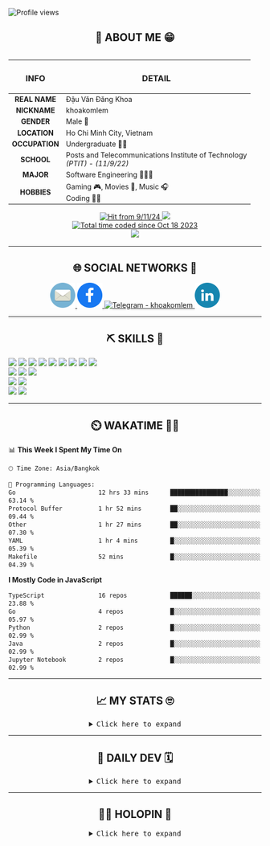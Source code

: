 
![Profile views](https://komarev.com/ghpvc/?username=khoakomlem)

<!-- ABOUT ME SECTION -->

<h2 align="center"> 💬 ABOUT ME 😁</h2>

<table align="left">
  <thead>
    <tr>
      <th align="center"><h3><strong>INFO</strong></h3></th>
      <th align="center"><h3><strong>DETAIL</strong></h3></th>
    </tr>
  </thead>
  <tbody>
    <tr>
      <td align="center"><strong>REAL NAME</strong></td>
      <td>Đậu Văn Đăng Khoa</td>
    </tr>
    <tr>
      <td align="center"><strong>NICKNAME</strong></td>
      <td>khoakomlem</td>
    </tr>
    <tr>
      <td align="center"><strong>GENDER</strong></td>
      <td>Male 👨</td>
    </tr>
    <tr>
      <td align="center"><strong>LOCATION</strong></td>
      <td>Ho Chi Minh City, Vietnam</td>
    </tr>
    <tr>
      <td align="center"><strong>OCCUPATION</strong></td>
      <td>Undergraduate 👨‍🎓</td>
    </tr>
    <tr>
      <td align="center"><strong>SCHOOL</strong></td>
      <td>Posts and Telecommunications Institute of Technology<br><em>(PTIT)</em> - <em>(11/9/22)</em></td>
    </tr>
    <tr>
      <td align="center"><strong>MAJOR</strong></td>
      <td>Software Engineering 👨🏻‍💻</td>
    </tr>
    <tr>
      <td align="center"><strong>HOBBIES</strong></td>
      <td>Gaming 🎮, Movies 🍿, Music 🎧<br>Coding 🧑‍💻</td>
    </tr>
  </tbody>
<!--   <tfoot>
    <tr>
      <td colspan="2" align="center">
        <pre>I use <strong>Arch</strong> 😎 BTW</pre>
      </td>
    </tr>
  </tfoot> -->
</table>

<div align="right">
  <div align="center">
    <a href="https://github.com/khoakomlem">
      <img src="https://komarev.com/ghpvc/?username=khoakomlem&color=82A0D8&style=for-the-badge&label=hit" alt="Hit from 9/11/24">
    </a>
    <a href="https://github.com/khoakomlem">
      <img src="https://img.shields.io/badge/website-ECEE81?style=for-the-badge">
    </a>
    <br>
    <a href="https://wakatime.com/592c97c4-15ad-49cb-ac34-d607be35c524"><img src="https://wakatime.com/badge/user/592c97c4-15ad-49cb-ac34-d607be35c524.svg?style=for-the-badge" alt="Total time coded since Oct 18 2023" /></a>
  </div>
  <!-- Spotify Github Profile: https://github.com/kittinan/spotify-github-profile -->
  <div align="center">
    <img src="https://little.kylerconway.com/images/golang-what.gif" width="200" />
<!--     <img src="https://amp.dev/static/samples/img/gopher.gif" width="100" /> -->
  </div>
</div>

<hr width="100%">

<!-- SOCIAL NETWORKS SECTION -->

<h2 align="center">🌐 SOCIAL NETWORKS 📩</h2>

<div align="center" style="text-decoration=none;">
  <a href="mailto:khoakomlem@gmail.com" target="_blank">
    <img src="icons/email.svg" alt="Email - khoakomlem@gmail.com" height="50" width="50" />
  </a>
  <a href="https://www.facebook.com/amongusslayersus" target="_blank">
    <img src="icons/facebook.svg" alt="Facebook - Đậu Văn Đăng Khoa" height="50" width="50" />
  </a>
  <a href="https://t.me/khoakomlem" target="_blank">
    <img src="https://cdn-icons-png.flaticon.com/512/1603/1603076.png" alt="Telegram - khoakomlem" height="50" width="50" />
  </a>
  <a href="https://www.linkedin.com/in/khoakomlem/" target="_blank">
    <img src="icons/linkedin.svg" alt="Linkedin - Khoa Đậu (khoakomlem)" height="50" width="50" />
  </a>
</div>
<hr>

<h2 align="center">⛏️ SKILLS 🔨</h2>

<!-- <div> -->
<!--   <img src="https://img.shields.io/badge/Arch-1793D1?style=for-the-badge&logo=arch-linux&logoColor=white"> -->
<!--   <img src="https://img.shields.io/badge/Windows-0078D6?style=for-the-badge&logo=windows&logoColor=white"> -->
  <!-- <img src="https://img.shields.io/badge/Ubuntu-E95420?style=for-the-badge&logo=ubuntu&logoColor=white"> -->
  <!-- <img src="https://img.shields.io/badge/Fedora-294172?style=for-the-badge&logo=fedora&logoColor=white"> -->
  <!-- <img src="https://img.shields.io/badge/Kali-268BEE?style=for-the-badge&logo=kalilinux&logoColor=white"> -->
<!-- </div> -->
<div>
  <img src="https://img.shields.io/badge/Python-3F7CAD?style=for-the-badge&logo=python&logoColor=white">
  <img src="https://img.shields.io/badge/C%2B%2B-00599C?style=for-the-badge&logo=c%2B%2B&logoColor=white">
  <img src="https://img.shields.io/badge/HTML5-E34F26?style=for-the-badge&logo=html5&logoColor=white">
  <img src="https://img.shields.io/badge/CSS3-1572B6?style=for-the-badge&logo=css3&logoColor=white">
  <img src="https://img.shields.io/badge/JavaScript-F9AB00?style=for-the-badge&logo=javascript&logoColor=white">
  <img src="https://img.shields.io/badge/TypeScript-007ACC?style=for-the-badge&logo=typescript&logoColor=white">
  <img src="https://img.shields.io/badge/Shell_Script-121011?style=for-the-badge&logo=gnu-bash&logoColor=white">
  <img src="https://img.shields.io/badge/powershell-5391FE?style=for-the-badge&logo=educative&logoColor=white"> <!-- old logo is powershell -->
<!--   <img src="https://img.shields.io/badge/Lua-2C2D72?style=for-the-badge&logo=lua&logoColor=white"> -->
  <img src="https://img.shields.io/badge/Markdown-000000?style=for-the-badge&logo=markdown&logoColor=white">
</div>
<div>
  <img src="https://img.shields.io/badge/GIT-E44C30?style=for-the-badge&logo=git&logoColor=white">
  <img src="https://img.shields.io/badge/GitHub_Actions-2088FF?style=for-the-badge&logo=github-actions&logoColor=white">
<!--   <img src="https://img.shields.io/badge/Selenium-43B02A?style=for-the-badge&logo=Selenium&logoColor=white"> -->
  <img src="https://img.shields.io/badge/Docker-2CA5E0?style=for-the-badge&logo=docker&logoColor=white">
</div>
<div>
<!--   <img src="https://img.shields.io/badge/NeoVim-%2357A143.svg?&style=for-the-badge&logo=neovim&logoColor=white"> -->
  <img src="https://img.shields.io/badge/VSCode-0078D4?style=for-the-badge&logo=visual%20studio%20code&logoColor=white">
  <img src="https://img.shields.io/badge/Visual_Studio-5C2D91?style=for-the-badge&logo=visual%20studio&logoColor=white">
<!--   <img src="https://img.shields.io/badge/Colab-F9AB00?style=for-the-badge&logo=googlecolab&logoColor=white"> -->
</div>
<div>
  <img src="https://img.shields.io/badge/tmux-1BB91F?style=for-the-badge&logo=tmux&logoColor=white">
<!--   <img src="https://img.shields.io/badge/alacritty-F46D01?style=for-the-badge&logo=alacritty&logoColor=white"> -->
  <img src="https://img.shields.io/badge/windows%20terminal-4D4D4D?style=for-the-badge&logo=windows%20terminal&logoColor=white">
  <!-- <img src="https://img.shields.io/badge/wezterm-4E49EE?style=for-the-badge&logo=wezterm&logoColor=white"> -->
  <!-- <img src="https://img.shields.io/badge/starship-DD0B78?style=for-the-badge&logo=starship&logoColor=white"> -->
</div>
<!-- <div>
  <img src="https://img.shields.io/badge/Brave-FB542B?style=for-the-badge&logo=Brave&logoColor=white">
  <img src="https://img.shields.io/badge/Google_chrome-4285F4?style=for-the-badge&logo=Google-chrome&logoColor=white">
  <img src="https://img.shields.io/badge/Notion-000000?style=for-the-badge&logo=notion&logoColor=white">
</div> -->
<!-- <div>
  <a href="https://leetcode.com/u/khoakomlem/">
    <img src="https://img.shields.io/badge/-LeetCode-FFA116?style=for-the-badge&logo=LeetCode&logoColor=white">
  </a>
  <img src="https://img.shields.io/badge/-Hackerrank-2EC866?style=for-the-badge&logo=HackerRank&logoColor=white">
</div> -->

<hr>

<h2 align="center">⏲️ WAKATIME 🧑‍💻</h2>

<!--START_SECTION:waka-->
📊 **This Week I Spent My Time On** 

```text
🕑︎ Time Zone: Asia/Bangkok

💬 Programming Languages: 
Go                       12 hrs 33 mins      ████████████████░░░░░░░░░   63.14 % 
Protocol Buffer          1 hr 52 mins        ██░░░░░░░░░░░░░░░░░░░░░░░   09.44 % 
Other                    1 hr 27 mins        ██░░░░░░░░░░░░░░░░░░░░░░░   07.30 % 
YAML                     1 hr 4 mins         █░░░░░░░░░░░░░░░░░░░░░░░░   05.39 % 
Makefile                 52 mins             █░░░░░░░░░░░░░░░░░░░░░░░░   04.39 % 
```

**I Mostly Code in JavaScript** 

```text
TypeScript               16 repos            ██████░░░░░░░░░░░░░░░░░░░   23.88 % 
Go                       4 repos             █░░░░░░░░░░░░░░░░░░░░░░░░   05.97 % 
Python                   2 repos             █░░░░░░░░░░░░░░░░░░░░░░░░   02.99 % 
Java                     2 repos             █░░░░░░░░░░░░░░░░░░░░░░░░   02.99 % 
Jupyter Notebook         2 repos             █░░░░░░░░░░░░░░░░░░░░░░░░   02.99 % 
```




<!--END_SECTION:waka-->

<hr>

<!-- MY STATS SECTION -->

<h2 align="center">📈 MY STATS 🙄</h2>

<details>
    <summary align="center">
      <kbd>Click here to expand</kbd>
    </summary>
    <div align="center">
      <!-- Anuraghazra Github Readme Stats: https://github.com/anuraghazra/github-readme-stats -->
      <img src="https://github-readme-stats.vercel.app/api?username=khoakomlem&show_icons=true&theme=tokyonight&card_width=570&layout=compact" alt="khoakomlem's GitHub stats">
      <br>
      <!-- Streak: https://git.io/streak-stats -->
      <img src="https://streak-stats.demolab.com?user=khoakomlem&theme=tokyonight&date_format=j%2Fn%5B%2FY%5D&card_width=570" alt="khoakomlem's GitHub Streak">
      <br>
      <!-- Top Langs: https://github.com/anuraghazra/github-readme-stats -->
      <img src="https://github-readme-stats.vercel.app/api/top-langs/?username=khoakomlem&langs_count=10&theme=tokyonight&card_width=570&layout=compact" alt="khoakomlem's Top Langs">
      <br>
      <!-- WakaTime: https://github.com/anuraghazra/github-readme-stats -->
      <img src="https://github-readme-stats.vercel.app/api/wakatime?username=khoakomlem&theme=tokyonight&card_width=570&layout=compact&langs_count=10&custom_title=khoakomlem%27s%20WakaTime%20in%20last%20year" alt="khoakomlem's WakaTime in last year" width="570px">
      <br>
      <!-- Activity Graph: https://github.com/Ashutosh00710/github-readme-activity-graph -->
      <img src="https://github-readme-activity-graph.vercel.app/graph?username=khoakomlem&theme=tokyo-night&radius=12&hide_border=false&area=true" alt="khoakomlem's Activity Graph" width="570px">
      <br>
      <!-- Github Trophies: https://github.com/ryo-ma/github-profile-trophy -->
      <img src="https://github-profile-trophy.vercel.app/?username=khoakomlem&column=5&theme=tokyonight&no-bg=false" alt="khoakomlem's Trophies" width="570px">
      <!-- <br> -->
      <!-- Spotify Recently Played: https://github.com/JeffreyCA/spotify-recently-played-readme -->
      <!-- <img src="https://spotify-recently-played-readme.vercel.app/api?user=31ms2mpwauroluxnjudw7a6u336e&count=5&width=570" alt="Spotify Recently Played" width="570px"> -->
        <!-- https://github.com/JacobLinCool/LeetCode-Stats-Card -->
<!--       <img src="https://leetcard.jacoblin.cool/khoakomlem?theme=nord&font=Noto%20Sans&ext=heatmap" alt="khoakomlem's LeetCode Stats" width="570px"> -->
    </div>

</details>

<hr>

<!-- DAILY.DEV SECTION -->

<h2 align="center">📆 DAILY DEV 🗓️</h2>

<details>
    <summary align="center">
        <kbd>Click here to expand</kbd>
    </summary>
    <div align="center">
        	<a href="https://app.daily.dev/khoakomlem"><img src="https://api.daily.dev/devcards/v2/t0QOLYAqdeVLuEGrWmN4R.png?r=qs2&type=wide" width="652" alt="Dau Van Dang Khoa's Dev Card"/></a>
    </div>
</details>

<hr>

<!-- HOLOPIN SECTION -->

<h2 align="center">😶‍🌫️ HOLOPIN 🦖</h2>

<details>
    <summary align="center">
        <kbd>Click here to expand</kbd>
    </summary>
    <div align="center">
        <a href="https://holopin.io/@khoakomlem">
            <img src="https://holopin.me/khoakomlem" alt="@khoakomlem's Holopin board" />
        </a>
    </div>
</details>
